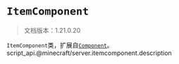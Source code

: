 # `ItemComponent`

> 文档版本：1.21.0.20

`ItemComponent`类，扩展自[`Component`](./component.md)。script_api.@minecraft/server.itemcomponent.description
